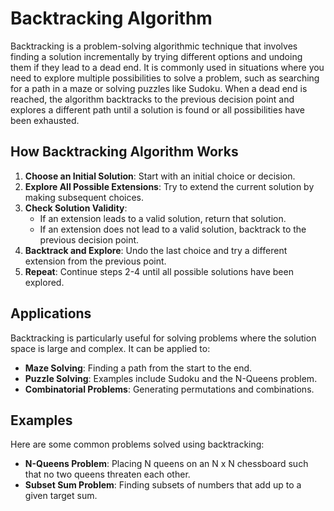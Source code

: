 # Backtracking Algorithm

Backtracking is a problem-solving algorithmic technique that involves finding a solution incrementally by trying different options and undoing them if they lead to a dead end. It is commonly used in situations where you need to explore multiple possibilities to solve a problem, such as searching for a path in a maze or solving puzzles like Sudoku. When a dead end is reached, the algorithm backtracks to the previous decision point and explores a different path until a solution is found or all possibilities have been exhausted.

## How Backtracking Algorithm Works

1. **Choose an Initial Solution**: Start with an initial choice or decision.
2. **Explore All Possible Extensions**: Try to extend the current solution by making subsequent choices.
3. **Check Solution Validity**:
   - If an extension leads to a valid solution, return that solution.
   - If an extension does not lead to a valid solution, backtrack to the previous decision point.
4. **Backtrack and Explore**: Undo the last choice and try a different extension from the previous point.
5. **Repeat**: Continue steps 2-4 until all possible solutions have been explored.

## Applications

Backtracking is particularly useful for solving problems where the solution space is large and complex. It can be applied to:

- **Maze Solving**: Finding a path from the start to the end.
- **Puzzle Solving**: Examples include Sudoku and the N-Queens problem.
- **Combinatorial Problems**: Generating permutations and combinations.

## Examples

Here are some common problems solved using backtracking:

- **N-Queens Problem**: Placing N queens on an N x N chessboard such that no two queens threaten each other.
- **Subset Sum Problem**: Finding subsets of numbers that add up to a given target sum.
